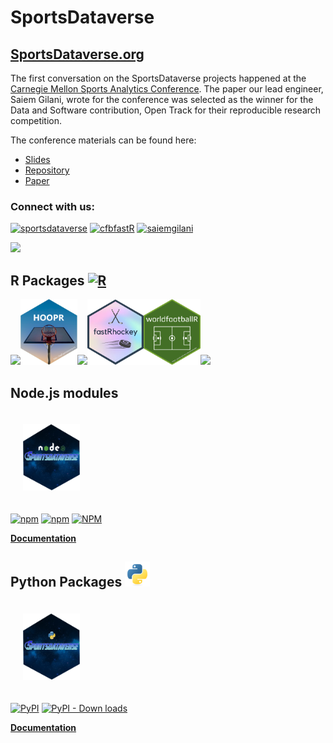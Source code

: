 # SportsDataverse


##  [SportsDataverse.org](https://sportsdataverse.org/ "The home page of the SportsDataverse Organization")

The first conversation on the SportsDataverse projects happened at the [Carnegie Mellon Sports Analytics Conference](https://www.stat.cmu.edu/cmsac/conference/2021/). The paper our lead engineer, Saiem Gilani, wrote for the conference was selected as the winner for the Data and Software contribution, Open Track for their reproducible research competition.

The conference materials can be found here:
  - [Slides](https://saiemgilani.github.io/The_SportsDataverse_Initiative/)
  - [Repository](https://github.com/saiemgilani/The_SportsDataverse_Initiative)
  - [Paper](https://www.stat.cmu.edu/cmsac/conference/2021/assets/pdf/SaiemGilani.pdf)



<h3 align="left">Connect with us:</h3>
<a href="https://twitter.com/sportsdataverse" target="blank"><img src="https://img.shields.io/twitter/follow/sportsdataverse?color=blue&label=%40sportsdataverse&logo=twitter&style=for-the-badge" alt="sportsdataverse" /></a> <a href="https://twitter.com/cfbfastR" target="blank"><img src="https://img.shields.io/twitter/follow/cfbfastR?color=blue&label=%40cfbfastR&logo=twitter&style=for-the-badge" alt="cfbfastR" /></a> <a href="https://twitter.com/saiemgilani" target="blank"><img src="https://img.shields.io/twitter/follow/saiemgilani?color=blue&label=%40saiemgilani&logo=twitter&style=for-the-badge" alt="saiemgilani" /></a>

<a href="https://www.patreon.com/join/sportsdataverse?"><img src="https://img.shields.io/badge/Patreon-F96854?style=for-the-badge&logo=patreon&label=SportsDataverse&logoColor=white" /><a>
## R Packages <a href="https://www.r-project.org/" target="_blank" alt="R"> <img src="https://www.vectorlogo.zone/logos/r-project/r-project-icon.svg" alt="R" width="40" height="40"/> </a>

<a href='https://cfbfastR.sportsdataverse.org/'><img src='https://raw.githubusercontent.com/saiemgilani/cfbfastR/master/logo.png' width="18%" min-width="100px" /></a><a href='https://hoopR.sportsdataverse.org/'><img src="https://raw.githubusercontent.com/saiemgilani/hoopR/master/logo.png" width="18%" min-width="100px"/></a><a href='https://wehoop.sportsdataverse.org'><img src="https://raw.githubusercontent.com/saiemgilani/wehoop/master/logo.png" width="18%" min-width="100px"/></a><a href='https://fastRhockey.sportsdataverse.org/'><img src='https://raw.githubusercontent.com/benhowell71/fastRhockey/main/logo.png' width="18%" min-width="100px" /></a><a href='https://jaseziv.github.io/worldfootballR/'><img src='https://raw.githubusercontent.com/saiemgilani/sportsdataverse-R/main/data-raw/worldfootballR-logo.png' width="18%" min-width="100px" /></a><a href='https://sportyR.sportsdataverse.org/'><img src='https://raw.githubusercontent.com/rossdrucker/sportyR/main/logos/sportyr-logo-hex.png' width="18%" min-width="100px" /></a>

## Node.js modules

<a href='https://www.npmjs.com/package/sportsdataverse'><img src='https://raw.githubusercontent.com/sportsdataverse/.github/main/profile/sdv-js.png' style="float:center;margin:20px"  width="18%" min-width="100px"/></a>

[![npm](https://img.shields.io/npm/v/sportsdataverse?style=for-the-badge)](https://js.sportsdataverse.org/)  [![npm](https://img.shields.io/npm/dm/sportsdataverse?style=for-the-badge)](https://www.npmjs.com/package/sportsdataverse)
<a href='https://www.npmjs.com/package/sportsdataverse'>[![NPM](https://nodei.co/npm/sportsdataverse.png)](https://npmjs.org/package/sportsdataverse)</a>

[**Documentation**](https://js.sportsdataverse.org/)

## Python Packages <a href="https://pypi.org/user/saiemgilani/" alt="Saiem's Python Packages" target="_blank"> <img src="https://raw.githubusercontent.com/devicons/devicon/master/icons/python/python-original.svg" alt="python" width="40" height="40"/> </a>

<a href='https://pypi.org/project/sportsdataverse/'><img src='https://raw.githubusercontent.com/sportsdataverse/.github/main/profile/sdv-py-logo.png' style="float:center;margin:20px"  width="18%" min-width="100px"  /></a>

[![PyPI](https://img.shields.io/pypi/v/sportsdataverse?label=sportsdataverse&logo=python&style=for-the-badge)](https://pypi.org/project/sportsdataverse/) <a href='https://pypi.org/project/sportsdataverse/'><img alt="PyPI - Down
loads" src="https://img.shields.io/pypi/dm/sportsdataverse?style=for-the-badge"></a>

[**Documentation**](https://py.sportsdataverse.org/)

